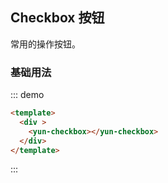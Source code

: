 ## Checkbox 按钮

常用的操作按钮。

### 基础用法



::: demo

```html
<template>
  <div >
    <yun-checkbox></yun-checkbox>
  </div>
</template>
```

:::
